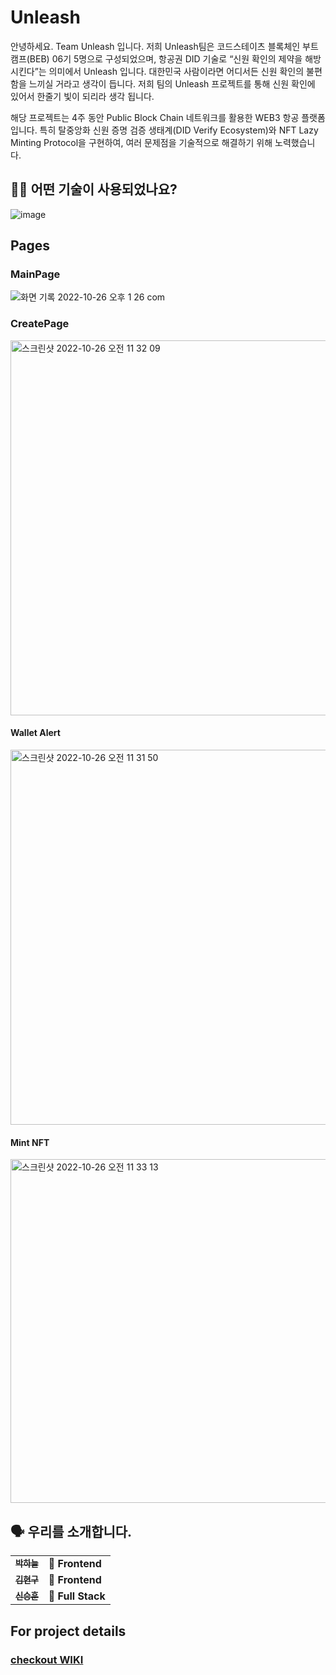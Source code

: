 # Unleash

안녕하세요. Team Unleash 입니다.
저희 Unleash팀은 코드스테이츠 블록체인 부트캠프(BEB) 06기 5명으로 구성되었으며, 
항공권 DID 기술로 “신원 확인의 제약을 해방시킨다”는 의미에서 Unleash 입니다.
대한민국 사람이라면 어디서든 신원 확인의 불편함을 느끼실 거라고 생각이 듭니다. 저희 팀의 Unleash 프로젝트를 통해 신원 확인에 있어서 한줄기 빛이 되리라 생각 됩니다. 

해당 프로젝트는 4주 동안 Public Block Chain 네트워크를 활용한 WEB3 항공 플랫폼입니다.
특히 탈중앙화 신원 증명 검증 생태계(DID Verify Ecosystem)와 NFT Lazy Minting Protocol을 구현하여, 여러 문제점을 기술적으로 해결하기 위해 노력했습니다.


## 🕵🏼 어떤 기술이 사용되었나요? <br>

![image](https://user-images.githubusercontent.com/81975217/207499619-93e47fe9-f4dc-4712-a6ae-831e441c1ff9.png)



## Pages

### MainPage
![화면 기록 2022-10-26 오후 1 26 com](https://user-images.githubusercontent.com/97439643/197947925-a715a060-44fd-4b70-9c30-4c4157c865f8.gif)

### CreatePage

<img width="600" alt="스크린샷 2022-10-26 오전 11 32 09" src="https://user-images.githubusercontent.com/97439643/197921408-3953841e-40e8-4e59-a07f-2f40c8f860de.png">

#### Wallet Alert
<img width="600" alt="스크린샷 2022-10-26 오전 11 31 50" src="https://user-images.githubusercontent.com/97439643/197921443-a8409806-90e1-46ca-94ce-cc075e19140a.png">

#### Mint NFT
<img width="550" alt="스크린샷 2022-10-26 오전 11 33 13" src="https://user-images.githubusercontent.com/97439643/197921502-6f11b917-14b7-43f4-981d-1e80364246a3.png">


## 🗣 우리를 소개합니다.
<table>
  <tbody>
     <tr>
      <td align="center">
        <a href="https://github.com/sokim1616">
          <sub>
            <b>박하늘</b>
          </sub>
        </a>
        <br>
      </td>
      <td>
        <strong>🚩 Frontend</strong>
      </td>
    </tr>
      <td align="center">
        <a href="https://github.com/bombamong">
          <sub>
            <b>김현구</b>
          </sub>
        </a>
        <br>
      </td>
      <td>
        <strong>🚩 Frontend</strong>
      </td>
    </tr>
    <tr>
      <td align="center">
        <a href="https://github.com/Kyung-Douhyun">
          <sub>
            <b>신승훈</b>
          </sub>
        </a>
        <br>
      </td>
      <td>
        <strong>🏁 Full Stack</strong>
      </td>
    </tr>
    <tr>
  </tbody>
</table>

## For project details

### [checkout WIKI](https://github.com/codestates-beb/BEB-06-Angry-Cactus/wiki)

